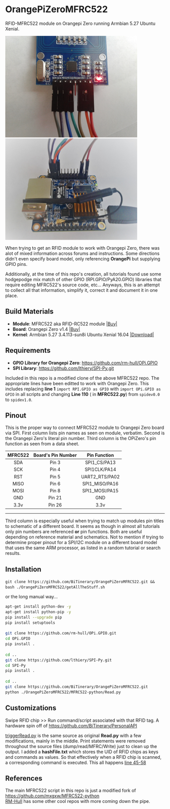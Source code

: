 # OrangePiZeroMFRC522
RFID-MFRC522 module on Orangepi Zero running Armbian 5.27 Ubuntu Xenial.  
  
<img src="https://github.com/BiTinerary/OrangePiZeroMFRC522/blob/master/gitImgs/644.jpg" alt="modulePinout" width="417" height="320"><img src="https://github.com/BiTinerary/OrangePiZeroMFRC522/blob/master/gitImgs/833.jpg" alt="modulePinout" width="417" height="320">
  
When trying to get an RFID module to work with Orangepi Zero, there was alot of mixed information across forums and instructions. Some directions didn't even specify board model, only referencing **OrangePi** but supplying GPIO pins.  
  
Additionally, at the time of this repo's creation, all tutorials found use some hodgepodge mix match of other GPIO (RPI.GPIO/PyA20.GPIO) libraries that require editing MFRC522's source code, etc... Anyways, this is an attempt to collect all that information, simplify it, correct it and document it in one place.

## Build Materials
  * **Module**: MFRC522 aka RFID-RC522 module [|Buy|](https://www.aliexpress.com/item/RC522-Card-Read-Antenna-RFID-Reader-IC-Card-Proximity-Module/1859133832.html?spm=2114.13010608.0.0.sZMQVW) 
  * **Board**: Orangepi Zero v1.4 [|Buy|](https://www.aliexpress.com/item/New-Orange-Pi-Zero-H2-Quad-Core-Open-source-512MB-development-board-beyond-Raspberry-Pi/32761500374.html?spm=2114.13010608.0.0.sZMQVW)
  * **Kernel**: Armbian 5.27 3.4.113-sun8i Ubuntu Xenial 16.04 [|Download|](https://www.armbian.com/orange-pi-zero/)
  
## Requirements
  * **GPIO Library for Orangepi Zero**: https://github.com/rm-hull/OPi.GPIO
  * **SPI Library**: https://github.com/lthiery/SPI-Py.git

Included in this repo is a modified clone of the above MFRC522 repo. The appropriate lines have been editted to work with Orangepi Zero. This includes replacing **line 1** `import RPI.GPIO as GPIO` with `import OPi.GPIO as GPIO` in all scripts and changing **Line 110** ( in **MFRC522.py**) from `spidev0.0` to `spidev1.0`. 

## Pinout
This is the proper way to connect MFRC522 module to Orangepi Zero board via SPI. First column lists pin names as seen on module, verbatim. Second is the Orangepi Zero's literal pin number. Third column is the OPiZero's pin function as seen from a data sheet.  

| MFRC522  | Board's Pin Number  |     Pin Function   |
|:--------:|:-------------------:|:------------------:|
| SDA      | Pin 3               | SPI1_CS/PA13       |
| SCK      | Pin 4               | SPI1CLK/PA14       |
| RST      | Pin 5               | UART2_RTS/PA02     |
| MISO     | Pin 6               | SPI1_MISO/PA16     |
| MOSI     | Pin 8               | SPI1_MOSI/PA15     |
| GND      | Pin 21              | GND                |
| 3.3v     | Pin 26              | 3.3v               |
-------------------------------------------------------

Third column is especially useful when trying to match up modules pin titles to schematic of a different board. It seems as though in almost all tutorials only pin numbers are referenced **or** pin functions. Both are useful depending on reference material and schematics. Not to mention if trying to determine proper pinout for a SPI/I2C module on a different board model that uses the same ARM processor, as listed in a random tutorial or search results.

## Installation

`git clone https://github.com/BiTinerary/OrangePiZeroMFRC522.git && bash ./OrangePiZeroMFRC522/getAllTheStuff.sh`

or the long manual way...

```sh
apt-get install python-dev -y
apt-get install python-pip -y
pip install --upgrade pip
pip install setuptools

git clone https://github.com/rm-hull/OPi.GPIO.git
cd OPi.GPIO
pip install .

cd ..
git clone https://github.com/lthiery/SPI-Py.git
cd SPI-Py
pip install .

cd ..
git clone https://github.com/BiTinerary/OrangePiZeroMFRC522.git
python ./OrangePiZeroMFRC522/MFRC522-python/Read.py
```

## Customizations

Swipe RFID chip >> Run command/script associated with that RFID tag. A hardware spin off of https://github.com/BiTinerary/PersonalAPI

[triggerRead.py](https://github.com/BiTinerary/OrangePiZeroMFRC522/blob/master/triggerRead.py) is the same source as original **Read.py** with a few modifications, mainly in the middle. Print statements were removed throughout the source files (dump/read/MFRC/Write) just to clean up the output. I added a **hashFile.txt** which stores the UID of RFID chips as keys and commands as values. So that effectively when a RFID chip is scanned, a corresponding command is executed. This all happens [line 45-58](https://github.com/BiTinerary/OrangePiZeroMFRC522/blob/master/triggerRead.py#L45-L58)

## References
The main MFRC522 script in this repo is just a modified fork of https://github.com/mxgxw/MFRC522-python  
[RM-Hull](https://github.com/rm-hull) has some other cool repos with more coming down the pipe.
